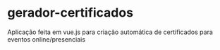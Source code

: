 # gerador-certificados
Aplicação feita em vue.js para criação automática de certificados para eventos online/presenciais
